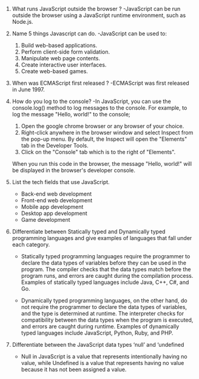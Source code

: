 1. What runs JavaScript outside the browser ?
  -JavaScript can be run outside the browser using a JavaScript runtime environment, such as Node.js.

2. Name 5 things Javascript can do.
  -JavaScript can be used to:
    1. Build web-based applications.  
    2. Perform client-side form validation.  
    3. Manipulate web page contents.  
    4. Create interactive user interfaces.  
    5. Create web-based games.  
  
3. When was ECMAScript first released ?
  -ECMAScript was first released in June 1997.

4. How do you log to the console?
  -In JavaScript, you can use the console.log() method to log messages to the console. For example, to log the message "Hello, world!" to the console; 
    1. Open the google chrome browser or any browser of your choice.
    2. Right-click anywhere in the browser window and select Inspect from the pop-up menu. 
    By default, the Inspect will open the "Elements" tab in the Developer Tools. 
    3. Click on the "Console" tab which is to the right of "Elements".

   When you run this code in the browser, the message "Hello, world!" will be displayed in the browser's developer console.

5. List the tech fields that use JavaScript.
    - Back-end web development
    - Front-end web development
    - Mobile app development
    - Desktop app development
    - Game development

6.  Differentiate between Statically typed and Dynamically typed programming languages and give examples of languages that fall under each category.
    - Statically typed programming languages require the programmer to declare the data types of variables before they can be used in the program. The compiler checks that the data types match before the program runs, and errors are caught during the compilation process. Examples of statically typed languages include Java, C++, C#, and Go.

    - Dynamically typed programming languages, on the other hand, do not require the programmer to declare the data types of variables, and the type is determined at runtime. The interpreter checks for compatibility between the data types when the program is executed, and errors are caught during runtime. Examples of dynamically typed languages include JavaScript, Python, Ruby, and PHP.

7. Differentiate between the JavaScript data types ‘null’ and ‘undefined
   - Null in JavaScript is a value that represents intentionally having no value, while Undefined is a value that represents having no value because it has not been assigned a value.    